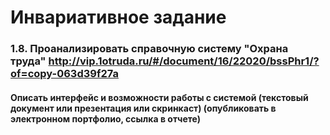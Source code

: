 # Инвариативное задание
### 1.8. Проанализировать справочную систему "Охрана труда" http://vip.1otruda.ru/#/document/16/22020/bssPhr1/?of=copy-063d39f27a



#### Описать интерфейс и возможности работы с системой (текстовый документ или презентация или скринкаст) (опубликовать в электронном портфолио, ссылка в отчете)

